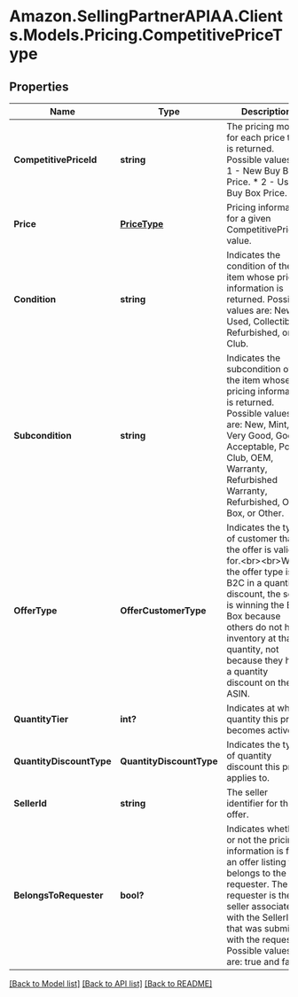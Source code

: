 # Amazon.SellingPartnerAPIAA.Clients.Models.Pricing.CompetitivePriceType
## Properties

Name | Type | Description | Notes
------------ | ------------- | ------------- | -------------
**CompetitivePriceId** | **string** | The pricing model for each price that is returned.  Possible values:  * 1 - New Buy Box Price. * 2 - Used Buy Box Price. | 
**Price** | [**PriceType**](PriceType.md) | Pricing information for a given CompetitivePriceId value. | 
**Condition** | **string** | Indicates the condition of the item whose pricing information is returned. Possible values are: New, Used, Collectible, Refurbished, or Club. | [optional] 
**Subcondition** | **string** | Indicates the subcondition of the item whose pricing information is returned. Possible values are: New, Mint, Very Good, Good, Acceptable, Poor, Club, OEM, Warranty, Refurbished Warranty, Refurbished, Open Box, or Other. | [optional] 
**OfferType** | **OfferCustomerType** | Indicates the type of customer that the offer is valid for.&lt;br&gt;&lt;br&gt;When the offer type is B2C in a quantity discount, the seller is winning the Buy Box because others do not have inventory at that quantity, not because they have a quantity discount on the ASIN. | [optional] 
**QuantityTier** | **int?** | Indicates at what quantity this price becomes active. | [optional] 
**QuantityDiscountType** | **QuantityDiscountType** | Indicates the type of quantity discount this price applies to. | [optional] 
**SellerId** | **string** | The seller identifier for the offer. | [optional] 
**BelongsToRequester** | **bool?** |  Indicates whether or not the pricing information is for an offer listing that belongs to the requester. The requester is the seller associated with the SellerId that was submitted with the request. Possible values are: true and false. | [optional] 

[[Back to Model list]](../README.md#documentation-for-models) [[Back to API list]](../README.md#documentation-for-api-endpoints) [[Back to README]](../README.md)

